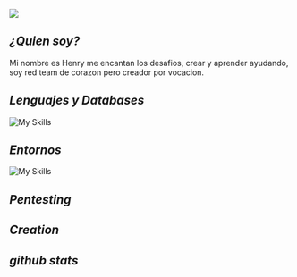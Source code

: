 ![](https://github.com/sularhen/sularhen/blob/main/BannerReadMe.gif)

## ***¿Quien soy?***
Mi nombre es Henry me encantan los desafios, crear y aprender ayudando, soy red team de corazon pero creador por vocacion.

## ***Lenguajes y Databases***
![My Skills](https://go-skill-icons.vercel.app/api/icons?i=html,css,js,ts,mysql,python,react,nodejs,postgres,yew&titles=true)


## ***Entornos***
![My Skills](https://go-skill-icons.vercel.app/api/icons?i=docker,windows,linux,bash,virtualbox,hackthebox,git,anacondayew&titles=true)

## ***Pentesting***


## ***Creation***


## ***github stats***

